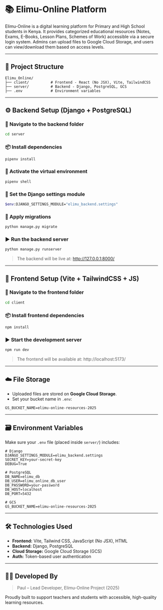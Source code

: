 # 📚 Elimu-Online Platform

Elimu-Online is a digital learning platform for Primary and High School students in Kenya. It provides categorized educational resources (Notes, Exams, E-Books, Lesson Plans, Schemes of Work) accessible via a secure login system. Admins can upload files to Google Cloud Storage, and users can view/download them based on access levels.

---

## 🚀 Project Structure

```
Elimu_Online/
├── client/          # Frontend - React (No JSX), Vite, TailwindCSS
├── server/          # Backend - Django, PostgreSQL, GCS
├── .env             # Environment variables
```

---

## ⚙️ Backend Setup (Django + PostgreSQL)

### 📁 Navigate to the backend folder

```bash
cd server
```

### 📦 Install dependencies

```bash
pipenv install
```

### 🐍 Activate the virtual environment

```bash
pipenv shell
```

### 🔧 Set the Django settings module

```bash
$env:DJANGO_SETTINGS_MODULE="elimu_backend.settings"
```

### 🔄 Apply migrations

```bash
python manage.py migrate
```

### ▶️ Run the backend server

```bash
python manage.py runserver
```

> The backend will be live at: http://127.0.0.1:8000/

---

## 🎨 Frontend Setup (Vite + TailwindCSS + JS)

### 📁 Navigate to the frontend folder

```bash
cd client
```

### 📦 Install frontend dependencies

```bash
npm install
```

### ▶️ Start the development server

```bash
npm run dev
```

> The frontend will be available at: http://localhost:5173/

---

## ☁️ File Storage

- Uploaded files are stored on **Google Cloud Storage**.
- Set your bucket name in `.env`:

```env
GS_BUCKET_NAME=elimu-online-resources-2025
```

---

## 🗃️ Environment Variables

Make sure your `.env` file (placed inside `server/`) includes:

```env
# Django
DJANGO_SETTINGS_MODULE=elimu_backend.settings
SECRET_KEY=your-secret-key
DEBUG=True

# PostgreSQL
DB_NAME=elimu_db
DB_USER=elimu_online_db_user
DB_PASSWORD=your-password
DB_HOST=localhost
DB_PORT=5432

# GCS
GS_BUCKET_NAME=elimu-online-resources-2025
```

---

## 🛠️ Technologies Used

- **Frontend:** Vite, Tailwind CSS, JavaScript (No JSX), HTML
- **Backend:** Django, PostgreSQL
- **Cloud Storage:** Google Cloud Storage (GCS)
- **Auth:** Token-based user authentication

---

## 🧑‍💻 Developed By

> Paul – Lead Developer, Elimu-Online Project (2025)

Proudly built to support teachers and students with accessible, high-quality learning resources.
